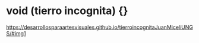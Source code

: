 # void (tierro incognita) {}

https://desarrollosparaartesvisuales.github.io/tierroincognitaJuanMiceliUNGS/#img1